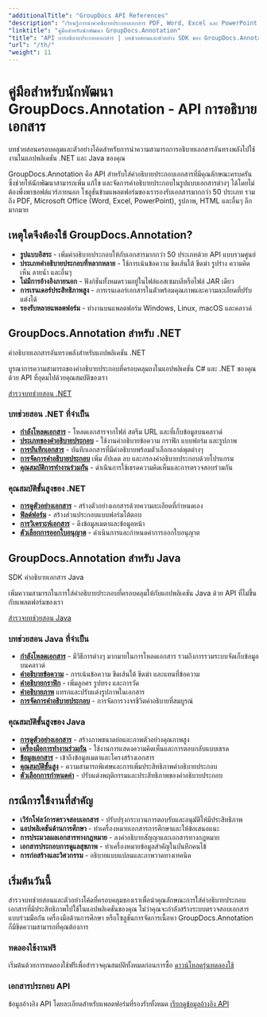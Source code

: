 ```yaml
---
"additionalTitle": "GroupDocs API References"
"description": "เรียนรู้การนำคำอธิบายประกอบเอกสาร PDF, Word, Excel และ PowerPoint ไปใช้งานในแอปพลิเคชัน .NET และ Java บทช่วยสอนแบบทีละขั้นตอนสำหรับการมาร์กอัปข้อความ ความคิดเห็น รูปร่าง และคุณลักษณะการทำงานร่วมกัน"
"linktitle": "คู่มือสำหรับนักพัฒนา GroupDocs.Annotation"
"title": "API การอธิบายประกอบเอกสาร | บทช่วยสอนและตัวอย่าง SDK ของ GroupDocs.Annotation"
"url": "/th/"
"weight": 11
---
```


# คู่มือสำหรับนักพัฒนา GroupDocs.Annotation - API การอธิบายเอกสาร

บทช่วยสอนครอบคลุมและตัวอย่างโค้ดสำหรับการนำความสามารถการอธิบายเอกสารอันทรงพลังไปใช้งานในแอปพลิเคชัน .NET และ Java ของคุณ

GroupDocs.Annotation คือ API สำหรับใส่คำอธิบายประกอบเอกสารที่มีคุณลักษณะครบครัน ซึ่งช่วยให้นักพัฒนาสามารถเพิ่ม แก้ไข และจัดการคำอธิบายประกอบในรูปแบบเอกสารต่างๆ ได้โดยไม่ต้องพึ่งพาซอฟต์แวร์ภายนอก โซลูชันข้ามแพลตฟอร์มของเรารองรับเอกสารมากกว่า 50 ประเภท รวมถึง PDF, Microsoft Office (Word, Excel, PowerPoint), รูปภาพ, HTML และอื่นๆ อีกมากมาย

## เหตุใดจึงต้องใช้ GroupDocs.Annotation?

- **รูปแบบอิสระ** - เพิ่มคำอธิบายประกอบให้กับเอกสารมากกว่า 50 ประเภทด้วย API แบบรวมศูนย์
- **ประเภทคำอธิบายประกอบที่หลากหลาย** - ใช้การเน้นข้อความ ขีดเส้นใต้ ขีดฆ่า รูปร่าง ความคิดเห็น ลายน้ำ และอื่นๆ
- **ไม่มีการอ้างอิงภายนอก** - ฟังก์ชันทั้งหมดรวมอยู่ในไฟล์แอสเซมบลีหรือไฟล์ JAR เดียว
- **การเรนเดอร์ประสิทธิภาพสูง** - การเรนเดอร์เอกสารในตัวพร้อมคุณภาพและความละเอียดที่ปรับแต่งได้
- **รองรับหลายแพลตฟอร์ม** - ทำงานบนแพลตฟอร์ม Windows, Linux, macOS และคลาวด์

## GroupDocs.Annotation สำหรับ .NET

คำอธิบายเอกสารอันทรงพลังสำหรับแอปพลิเคชัน .NET

บูรณาการความสามารถของคำอธิบายประกอบที่ครอบคลุมลงในแอปพลิเคชัน C# และ .NET ของคุณด้วย API ที่อุดมไปด้วยคุณสมบัติของเรา

[สำรวจบทช่วยสอน .NET](./net/)

### บทช่วยสอน .NET ที่จำเป็น

- [**กำลังโหลดเอกสาร**](./net/document-loading) - โหลดเอกสารจากไฟล์ สตรีม URL และที่เก็บข้อมูลบนคลาวด์
- [**ประเภทของคำอธิบายประกอบ**](./net/text-annotations) - ใช้งานคำอธิบายข้อความ กราฟิก แบบฟอร์ม และรูปภาพ
- [**การบันทึกเอกสาร**](./net/document-saving) - บันทึกเอกสารที่มีคำอธิบายพร้อมตัวเลือกเอาต์พุตต่างๆ
- [**การจัดการคำอธิบายประกอบ**](./net/annotation-management) เพิ่ม อัปเดต ลบ และกรองคำอธิบายประกอบด้วยโปรแกรม
- [**คุณสมบัติการทำงานร่วมกัน**](./net/reply-management) - ดำเนินการใช้เธรดความคิดเห็นและการตรวจสอบร่วมกัน

### คุณสมบัติขั้นสูงของ .NET

- [**การดูตัวอย่างเอกสาร**](./net/document-preview) - สร้างตัวอย่างเอกสารด้วยความละเอียดที่กำหนดเอง
- [**ฟิลด์ฟอร์ม**](./net/form-field-annotations) - สร้างส่วนประกอบแบบฟอร์มโต้ตอบ
- [**การวิเคราะห์เอกสาร**](./net/document-information) - ดึงข้อมูลเมตาและข้อมูลหน้า
- [**ตัวเลือกการออกใบอนุญาต**](./net/licensing-and-configuration) - ดำเนินการและกำหนดค่าการออกใบอนุญาต

## GroupDocs.Annotation สำหรับ Java

SDK คำอธิบายเอกสาร Java

เพิ่มความสามารถในการใส่คำอธิบายประกอบที่ครอบคลุมให้กับแอปพลิเคชัน Java ด้วย API ที่ไม่ขึ้นกับแพลตฟอร์มของเรา

[สำรวจบทช่วยสอน Java](./java/)

### บทช่วยสอน Java ที่จำเป็น

- [**กำลังโหลดเอกสาร**](./java/document-loading) - มีวิธีการต่างๆ มากมายในการโหลดเอกสาร รวมถึงการรวมระบบจัดเก็บข้อมูลบนคลาวด์
- [**คำอธิบายข้อความ**](./java/text-annotations) - การเน้นข้อความ ขีดเส้นใต้ ขีดฆ่า และแทนที่ข้อความ
- [**คำอธิบายกราฟิก**](./java/graphical-annotations) - เพิ่มลูกศร รูปทรง และการวัด
- [**คำอธิบายภาพ**](./java/image-annotations) แทรกและปรับแต่งรูปภาพในเอกสาร  
- [**การจัดการคำอธิบายประกอบ**](./java/annotation-management) - การจัดการวงจรชีวิตคำอธิบายที่สมบูรณ์

### คุณสมบัติขั้นสูงของ Java

- [**การดูตัวอย่างเอกสาร**](./java/document-preview) - สร้างภาพขนาดย่อและภาพตัวอย่างคุณภาพสูง
- [**เครื่องมือการทำงานร่วมกัน**](./java/reply-management) - ใช้งานการแสดงความคิดเห็นและการตอบกลับแบบเธรด
- [**ข้อมูลเอกสาร**](./java/document-information) - เข้าถึงข้อมูลเมตาและโครงสร้างเอกสาร
- [**คุณสมบัติขั้นสูง**](./java/advanced-features) - ความสามารถพิเศษและการเพิ่มประสิทธิภาพคำอธิบายประกอบ
- [**ตัวเลือกการกำหนดค่า**](./java/licensing-and-configuration) - ปรับแต่งพฤติกรรมและประสิทธิภาพของคำอธิบายประกอบ

## กรณีการใช้งานที่สำคัญ

- **เวิร์กโฟลว์การตรวจสอบเอกสาร** - ปรับปรุงกระบวนการตอบรับและอนุมัติให้มีประสิทธิภาพ
- **แอปพลิเคชันด้านการศึกษา** - ทำเครื่องหมายเอกสารการศึกษาและให้ข้อเสนอแนะ
- **การประมวลผลเอกสารทางกฎหมาย** - ลงคำอธิบายสัญญาและเอกสารทางกฎหมาย
- **เอกสารประกอบการดูแลสุขภาพ** - ทำเครื่องหมายข้อมูลสำคัญในบันทึกคนไข้
- **การก่อสร้างและวิศวกรรม** - อธิบายแบบแปลนและภาพวาดทางเทคนิค

## เริ่มต้นวันนี้

สำรวจบทช่วยสอนและตัวอย่างโค้ดที่ครอบคลุมของเราเพื่อนำคุณลักษณะการใส่คำอธิบายประกอบเอกสารที่มีประสิทธิภาพไปใช้ในแอปพลิเคชันของคุณ ไม่ว่าคุณจะกำลังสร้างระบบตรวจสอบเอกสารแบบร่วมมือกัน เครื่องมือด้านการศึกษา หรือโซลูชันการจัดการเนื้อหา GroupDocs.Annotation ก็มีขีดความสามารถที่คุณต้องการ

### ทดลองใช้งานฟรี
เริ่มต้นด้วยการทดลองใช้ฟรีเพื่อสำรวจคุณสมบัติทั้งหมดก่อนการซื้อ
[ดาวน์โหลดรุ่นทดลองใช้](https://releases.groupdocs.com/annotation/)

### เอกสารประกอบ API
ข้อมูลอ้างอิง API โดยละเอียดสำหรับแพลตฟอร์มที่รองรับทั้งหมด
[เรียกดูข้อมูลอ้างอิง API](https://reference.groupdocs.com/annotation/)